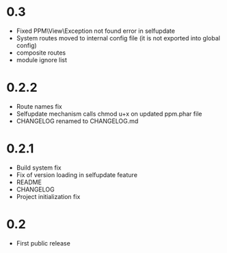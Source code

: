 
0.3
===

* Fixed PPM\View\Exception not found error in selfupdate
* System routes moved to internal config file (it is not exported into global config)
* composite routes
* module ignore list

0.2.2
=====

* Route names fix
* Selfupdate mechanism calls chmod u+x on updated ppm.phar file
* CHANGELOG renamed to CHANGELOG.md

0.2.1
===

* Build system fix
* Fix of version loading in selfupdate feature
* README
* CHANGELOG
* Project initialization fix

0.2
===

* First public release